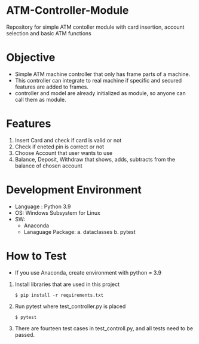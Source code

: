 # ATM-Controller-Module
Repository for simple ATM contoller module with card insertion, account selection and basic ATM functions 

# Objective
 - Simple ATM machine controller that only has frame parts of a machine.
 - This controller can integrate to real machine if specific and secured features are added to frames.
 - controller and model are already initialized as module, so anyone can call them as module. 

# Features
 1. Insert Card and check if card is valid or not
 2. Check if eneted pin is correct or not
 3. Choose Account that user wants to use
 4. Balance, Deposit, Withdraw that shows, adds, subtracts from the balance of chosen account
 
# Development Environment
 - Language : Python 3.9
 - OS: Windows Subsystem for Linux
 - SW:
    - Anaconda
    - Lanaguage Package:
        a. dataclasses
        b. pytest

# How to Test
 - If you use Anaconda, create environment with python = 3.9
 
 1. Install libraries that are used in this project
    ```console
    $ pip install -r requirements.txt
    ```

 2. Run pytest where test_controller.py is placed
    ```console
    $ pytest
    ``` 

 3. There are fourteen test cases in test_controll.py, and all tests need to be passed. 